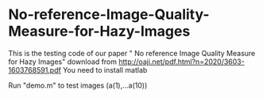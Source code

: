 # No-reference-Image-Quality-Measure-for-Hazy-Images
This is the testing code of our paper " No reference Image Quality Measure for Hazy Images"
 download from http://oaji.net/pdf.html?n=2020/3603-1603768591.pdf
You need to install matlab  

Run "demo.m" to test images (a(1),…a(10))
